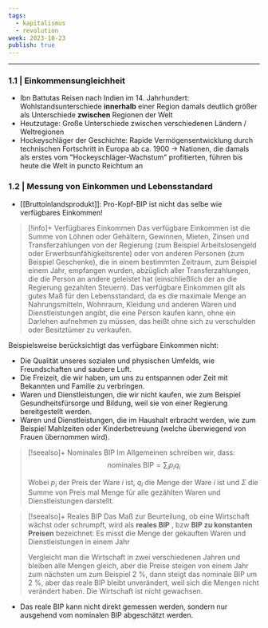 ```yaml
---
tags:
  - kapitalismus
  - revolution
week: 2023-10-23
publish: true
---
```

***
### 1.1 | Einkommensungleichheit
- Ibn Battutas Reisen nach Indien im 14. Jahrhundert: Wohlstandsunterschiede **innerhalb** einer Region damals deutlich größer als Unterschiede **zwischen** Regionen der Welt
- Heutzutage: Große Unterschiede zwischen verschiedenen Ländern / Weltregionen
- Hockeyschläger der Geschichte: Rapide Vermögensentwicklung durch technischen Fortschritt in Europa ab ca. 1900 $\rightarrow$ Nationen, die damals als erstes vom "Hockeyschläger-Wachstum" profitierten, führen bis heute die Welt in puncto Reichtum an

### 1.2 | Messung von Einkommen und Lebensstandard
- [[Bruttoinlandsprodukt]]: Pro-Kopf-BIP ist nicht das selbe wie verfügbares Einkommen!

> [!info]+ Verfügbares Einkommen
> Das verfügbare Einkommen ist die Summe von Löhnen oder Gehältern, Gewinnen, Mieten, Zinsen und Transferzahlungen von der Regierung (zum Beispiel Arbeitslosengeld oder Erwerbsunfähigkeitsrente) oder von anderen Personen (zum Beispiel Geschenke), die in einem bestimmten Zeitraum, zum Beispiel einem Jahr, empfangen wurden, abzüglich aller Transferzahlungen, die die Person an andere geleistet hat (einschließlich der an die Regierung gezahlten Steuern). Das verfügbare Einkommen gilt als gutes Maß für den Lebensstandard, da es die maximale Menge an Nahrungsmitteln, Wohnraum, Kleidung und anderen Waren und Dienstleistungen angibt, die eine Person kaufen kann, ohne ein Darlehen aufnehmen zu müssen, das heißt ohne sich zu verschulden oder Besitztümer zu verkaufen.

Beispielsweise berücksichtigt das verfügbare Einkommen nicht:

- Die Qualität unseres sozialen und physischen Umfelds, wie Freundschaften und saubere Luft.
- Die Freizeit, die wir haben, um uns zu entspannen oder Zeit mit Bekannten und Familie zu verbringen.
- Waren und Dienstleistungen, die wir nicht kaufen, wie zum Beispiel Gesundheitsfürsorge und Bildung, weil sie von einer Regierung bereitgestellt werden.
- Waren und Dienstleistungen, die im Haushalt erbracht werden, wie zum Beispiel Mahlzeiten oder Kinderbetreuung (welche überwiegend von Frauen übernommen wird).

> [!seealso]+ Nominales BIP
> Im Allgemeinen schreiben wir, dass:
> $$
> \text { nominales } \mathrm{BIP}=\sum_i p_i q_i
> $$
> 
> Wobei $p_i$ der Preis der Ware $i$ ist, $q_i$ die Menge der Ware $i$ ist und $\Sigma$ die Summe von Preis mal Menge für alle gezählten Waren und Dienstleistungen darstellt.

> [!seealso]+ Reales BIP
> Das Maß zur Beurteilung, ob eine Wirtschaft wächst oder schrumpft, wird als **reales BIP** , bzw **BIP zu konstanten Preisen** bezeichnet: Es misst die Menge der gekauften Waren und Dienstleistungen in einem Jahr
> 
> Vergleicht man die Wirtschaft in zwei verschiedenen Jahren und bleiben alle Mengen gleich, aber die Preise steigen von einem Jahr zum nächsten um zum Beispiel 2 %, dann steigt das nominale BIP um 2 %, aber das reale BIP bleibt unverändert, weil sich die Mengen nicht verändert haben. Die Wirtschaft ist nicht gewachsen.

- Das reale BIP kann nicht direkt gemessen werden, sondern nur ausgehend vom nominalen BIP abgeschätzt werden.